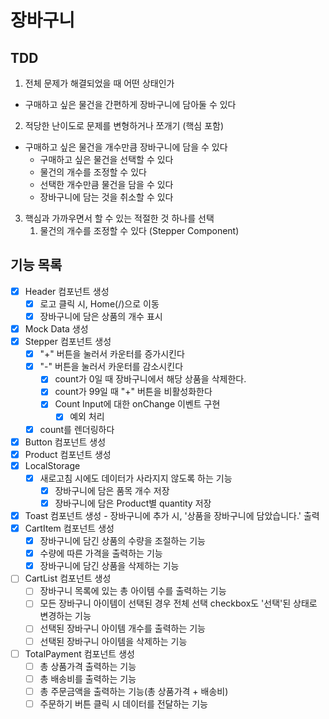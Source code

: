 # 장바구니

## TDD

1. 전체 문제가 해결되었을 때 어떤 상태인가

- 구매하고 싶은 물건을 간편하게 장바구니에 담아둘 수 있다

2. 적당한 난이도로 문제를 변형하거나 쪼개기 (핵심 포함)

- 구매하고 싶은 물건을 개수만큼 장바구니에 담을 수 있다
  - 구매하고 싶은 물건을 선택할 수 있다
  - 물건의 개수를 조정할 수 있다
  - 선택한 개수만큼 물건을 담을 수 있다
  - 장바구니에 담는 것을 취소할 수 있다

3. 핵심과 가까우면서 할 수 있는 적절한 것 하나를 선택
   1. 물건의 개수를 조정할 수 있다 (Stepper Component)

## 기능 목록

- [x] Header 컴포넌트 생성
  - [x] 로고 클릭 시, Home(/)으로 이동
  - [x] 장바구니에 담은 상품의 개수 표시
- [x] Mock Data 생성
- [x] Stepper 컴포넌트 생성
  - [x] "+" 버튼을 눌러서 카운터를 증가시킨다
  - [x] "-" 버튼을 눌러서 카운터를 감소시킨다
    - [x] count가 0일 때 장바구니에서 해당 상품을 삭제한다.
    - [x] count가 99일 때 "+" 버튼을 비활성화한다
    - [x] Count Input에 대한 onChange 이벤트 구현
      - [x] 예외 처리
  - [x] count를 렌더링하다
- [x] Button 컴포넌트 생성
- [x] Product 컴포넌트 생성
- [x] LocalStorage
  - [x] 새로고침 시에도 데이터가 사라지지 않도록 하는 기능
    - [x] 장바구니에 담은 품목 개수 저장
    - [x] 장바구니에 담은 Product별 quantity 저장
- [x] Toast 컴포넌트 생성 - 장바구니에 추가 시, '상품을 장바구니에 담았습니다.' 출력
- [x] CartItem 컴포넌트 생성
  - [x] 장바구니에 담긴 상품의 수량을 조절하는 기능
  - [x] 수량에 따른 가격을 출력하는 기능
  - [x] 장바구니에 담긴 상품을 삭제하는 기능
- [ ] CartList 컴포넌트 생성
  - [ ] 장바구니 목록에 있는 총 아이템 수를 출력하는 기능
  - [ ] 모든 장바구니 아이템이 선택된 경우 전체 선택 checkbox도 '선택'된 상태로 변경하는 기능
  - [ ] 선택된 장바구니 아이템 개수를 출력하는 기능
  - [ ] 선택된 장바구니 아이템을 삭제하는 기능
- [ ] TotalPayment 컴포넌트 생성
  - [ ] 총 상품가격 출력하는 기능
  - [ ] 총 배송비를 출력하는 기능
  - [ ] 총 주문금액을 출력하는 기능(총 상품가격 + 배송비)
  - [ ] 주문하기 버튼 클릭 시 데이터를 전달하는 기능
